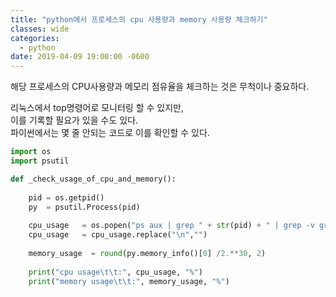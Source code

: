 ```yaml
---
title: "python에서 프로세스의 cpu 사용량과 memory 사용량 체크하기"
classes: wide
categories:
  - python
date: 2019-04-09 19:00:00 -0600
---
```



해당 프로세스의 CPU사용량과 메모리 점유율을 체크하는 것은 무척이나 중요하다.  

리눅스에서 top명령어로 모니터링 할 수 있지만,  
이를 기록할 필요가 있을 수도 있다.  
파이썬에서는 몇 줄 안되는 코드로 이를 확인할 수 있다.  


```python
import os
import psutil

def _check_usage_of_cpu_and_memory():
    
    pid = os.getpid()
    py  = psutil.Process(pid)
    
    cpu_usage   = os.popen("ps aux | grep " + str(pid) + " | grep -v grep | awk '{print $3}'").read()
    cpu_usage   = cpu_usage.replace("\n","")
    
    memory_usage  = round(py.memory_info()[0] /2.**30, 2)
    
    print("cpu usage\t\t:", cpu_usage, "%")
    print("memory usage\t\t:", memory_usage, "%")
    
```





